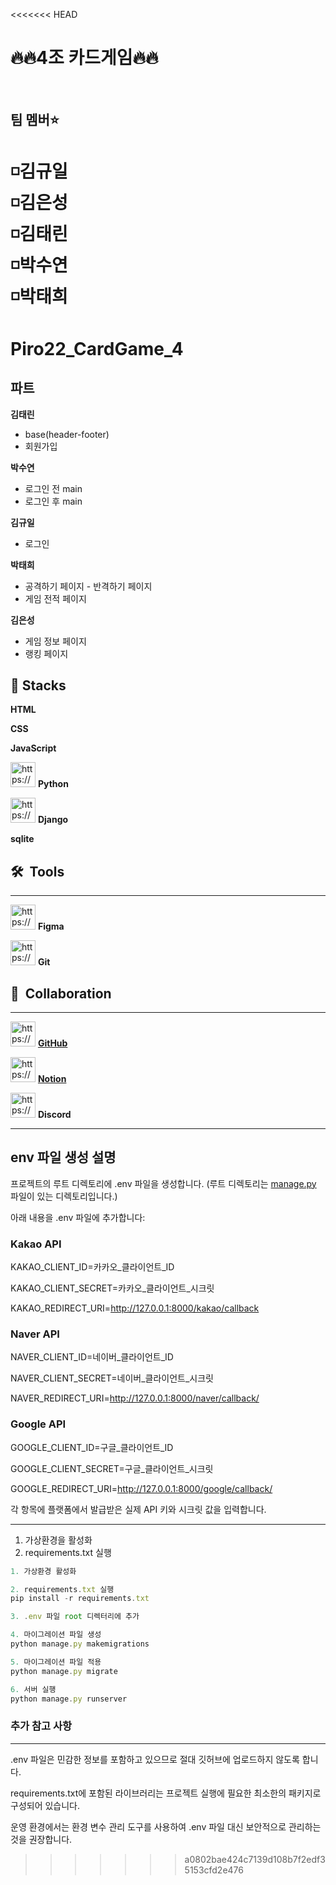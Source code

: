 <<<<<<< HEAD
# 🔥🔥4조 카드게임🔥🔥
<br>

## 팀 멤버⭐️
◽김규일<br>
◽김은성<br>
◽김태린<br>
◽박수연<br>
◽박태희<br>
=======
# **Piro22_CardGame_4**


## 파트


 **김태린** 

- base(header-footer)
- 회원가입


**박수연**

- 로그인 전 main
- 로그인 후 main


**김규일**

- 로그인


**박태희**

- 공격하기 페이지 - 반격하기 페이지
- 게임 전적 페이지


**김은성**

- 게임 정보 페이지
- 랭킹 페이지

## 🚀  Stacks


**HTML**

**CSS**

**JavaScript**

<img src="https://encrypted-tbn0.gstatic.com/images?q=tbn:ANd9GcSHLN0RrPTmNUSMhl6MTeX0p_uIIj6Qzoxok9gjmzjELFRCeJaN34K8nOSaG56rrrw-evQ&usqp=CAU" alt="https://encrypted-tbn0.gstatic.com/images?q=tbn:ANd9GcSHLN0RrPTmNUSMhl6MTeX0p_uIIj6Qzoxok9gjmzjELFRCeJaN34K8nOSaG56rrrw-evQ&usqp=CAU" width="40px" /> **Python**

<img src="https://encrypted-tbn0.gstatic.com/images?q=tbn:ANd9GcSHLN0RrPTmNUSMhl6MTeX0p_uIIj6Qzoxok9gjmzjELFRCeJaN34K8nOSaG56rrrw-evQ&usqp=CAU" alt="https://encrypted-tbn0.gstatic.com/images?q=tbn:ANd9GcSHLN0RrPTmNUSMhl6MTeX0p_uIIj6Qzoxok9gjmzjELFRCeJaN34K8nOSaG56rrrw-evQ&usqp=CAU" width="40px" /> **Django**


**sqlite**


## 🛠  Tools

---

<img src="https://cdn-icons-png.flaticon.com/512/5968/5968705.png" alt="https://cdn-icons-png.flaticon.com/512/5968/5968705.png" width="40px" /> **Figma**


<img src="https://git-scm.com/images/logos/downloads/Git-Icon-1788C.png" alt="https://git-scm.com/images/logos/downloads/Git-Icon-1788C.png" width="40px" /> **Git**


## 👥  Collaboration

---

<img src="https://cdn-icons-png.flaticon.com/512/25/25231.png" alt="https://cdn-icons-png.flaticon.com/512/25/25231.png" width="40px" /> [**GitHub**](https://github.com/Pirogramming-22/Piro22_CardGame_4)


<img src="https://cdn.icon-icons.com/icons2/2389/PNG/512/notion_logo_icon_145025.png" alt="https://cdn.icon-icons.com/icons2/2389/PNG/512/notion_logo_icon_145025.png" width="40px" /> [**Notion**](https://www.notion.so/Piro22_CardGame_4-17d9d162b06c80d8a4a5ff3b8b0ee699?pvs=21)


<img src="https://cdn-icons-png.flaticon.com/512/5968/5968756.png" alt="https://cdn-icons-png.flaticon.com/512/5968/5968756.png" width="40px" /> **Discord**

---
## env 파일 생성 설명

프로젝트의 루트 디렉토리에 .env 파일을 생성합니다.
(루트 디렉토리는 [manage.py](http://manage.py/) 파일이 있는 디렉토리입니다.)

아래 내용을 .env 파일에 추가합니다:

### Kakao API

KAKAO_CLIENT_ID=카카오_클라이언트_ID

KAKAO_CLIENT_SECRET=카카오_클라이언트_시크릿

KAKAO_REDIRECT_URI=http://127.0.0.1:8000/kakao/callback

### Naver API

NAVER_CLIENT_ID=네이버_클라이언트_ID

NAVER_CLIENT_SECRET=네이버_클라이언트_시크릿

NAVER_REDIRECT_URI=http://127.0.0.1:8000/naver/callback/

### Google API

GOOGLE_CLIENT_ID=구글_클라이언트_ID

GOOGLE_CLIENT_SECRET=구글_클라이언트_시크릿

GOOGLE_REDIRECT_URI=http://127.0.0.1:8000/google/callback/

각 항목에 플랫폼에서 발급받은 실제 API 키와 시크릿 값을 입력합니다.

---

1. 가상환경을 활성화
2. requirements.txt 실행

```jsx
1. 가상환경 활성화

2. requirements.txt 실행
pip install -r requirements.txt

3. .env 파일 root 디렉터리에 추가

4. 마이그레이션 파일 생성
python manage.py makemigrations

5. 마이그레이션 파일 적용
python manage.py migrate

6. 서버 실행
python manage.py runserver
```

### 추가 참고 사항

---

.env 파일은 민감한 정보를 포함하고 있으므로 절대 깃허브에 업로드하지 않도록 합니다.

requirements.txt에 포함된 라이브러리는 프로젝트 실행에 필요한 최소한의 패키지로 구성되어 있습니다.

운영 환경에서는 환경 변수 관리 도구를 사용하여 .env 파일 대신 보안적으로 관리하는 것을 권장합니다.

>>>>>>> a0802bae424c7139d108b7f2edf35153cfd2e476
